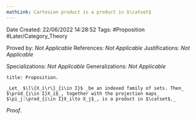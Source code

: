```yaml
---
mathLink: Cartesian product is a product in $\catset$
---
```


<div class="topSpace"></div>

Date Created: 22/06/2022 14:28:52
Tags: #Proposition #Later/Category_Theory

Proved by: _Not Applicable_
References: _Not Applicable_
Justifications: _Not Applicable_

Specializations: _Not Applicable_
Generalizations: _Not Applicable_

``` ad-Proposition
title: Proposition.

_Let_ $\l\{X_i\r\}_{i\in I}$ _be an indexed family of sets. Then_ $\prod_{i\in I}X_i$_, together with the projection maps_ $\pi_j:\prod_{i\in I}X_i\to X_j$_, is a product in $\catset$._

```

_Proof_. 
